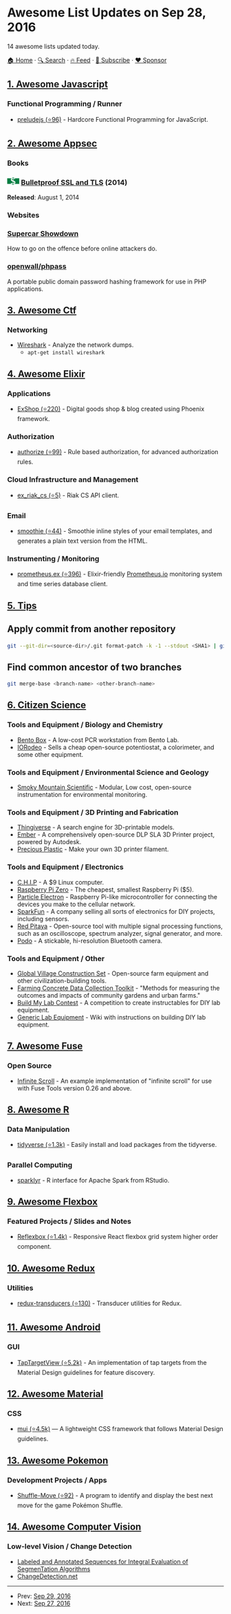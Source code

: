 # Awesome List Updates on Sep 28, 2016

14 awesome lists updated today.

[🏠 Home](/README.md) · [🔍 Search](https://www.trackawesomelist.com/search/) · [🔥 Feed](https://www.trackawesomelist.com/rss.xml) · [📮 Subscribe](https://trackawesomelist.us17.list-manage.com/subscribe?u=d2f0117aa829c83a63ec63c2f&id=36a103854c) · [❤️  Sponsor](https://github.com/sponsors/theowenyoung)



## [1. Awesome Javascript](/content/sorrycc/awesome-javascript/README.md)

### Functional Programming / Runner

*   [preludejs (⭐96)](https://github.com/alanrsoares/prelude-js) - Hardcore Functional Programming for JavaScript.

## [2. Awesome Appsec](/content/paragonie/awesome-appsec/README.md)

### Books

### ![nonfree](https://github.com/paragonie/awesome-appsec/raw/master/img/nonfree.png) [Bulletproof SSL and TLS](https://www.feistyduck.com/books/bulletproof-ssl-and-tls/) (2014)

**Released**: August 1, 2014

### Websites

### [Supercar Showdown](http://hackyourselffirst.troyhunt.com/)

How to go on the offence before online attackers do.
### [openwall/phpass](http://www.openwall.com/phpass/)

A portable public domain password hashing framework for use in PHP applications.

## [3. Awesome Ctf](/content/apsdehal/awesome-ctf/README.md)

### Networking

*   [Wireshark](https://www.wireshark.org/) - Analyze the network dumps.
    *   `apt-get install wireshark`

## [4. Awesome Elixir](/content/h4cc/awesome-elixir/README.md)

### Applications

*   [ExShop (⭐220)](https://github.com/authentic-pixels/ex-shop) - Digital goods shop & blog created using Phoenix framework.

### Authorization

*   [authorize (⭐99)](https://github.com/jfrolich/authorize) - Rule based authorization, for advanced authorization rules.

### Cloud Infrastructure and Management

*   [ex\_riak\_cs (⭐5)](https://github.com/ayrat555/ex_riak_cs) - Riak CS API client.

### Email

*   [smoothie (⭐44)](https://github.com/jfrolich/smoothie) - Smoothie inline styles of your email templates, and generates a plain text version from the HTML.

### Instrumenting / Monitoring

*   [prometheus.ex (⭐396)](https://github.com/deadtrickster/prometheus.ex) - Elixir-friendly [Prometheus.io](https://prometheus.io) monitoring system and time series database client.

## [5. Tips](/content/git-tips/tips/README.md)

## Apply commit from another repository

```sh
git --git-dir=<source-dir>/.git format-patch -k -1 --stdout <SHA1> | git am -3 -k
```
## Find common ancestor of two branches

```sh
git merge-base <branch-name> <other-branch-name>
```

## [6. Citizen Science](/content/dylanrees/citizen-science/README.md)

### Tools and Equipment / Biology and Chemistry

*   [Bento Box](https://www.bento.bio/) - A low-cost PCR workstation from Bento Lab.
*   [IORodeo](http://iorodeo.com/) - Sells a cheap open-source potentiostat, a colorimeter, and some other equipment.

### Tools and Equipment / Environmental Science and Geology

*   [Smoky Mountain Scientific](http://www.smokymtsci.com/) - Modular, Low cost, open-source instrumentation for environmental monitoring.

### Tools and Equipment / 3D Printing and Fabrication

*   [Thingiverse](https://www.thingiverse.com/) - A search engine for 3D-printable models.
*   [Ember](https://ember.autodesk.com/) - A comprehensively open-source DLP SLA 3D Printer project, powered by Autodesk.
*   [Precious Plastic](https://preciousplastic.com/en/videos/build/extrusion/) - Make your own 3D printer filament.

### Tools and Equipment / Electronics

*   [C.H.I.P](https://getchip.com/pages/chip) - A $9 Linux computer.
*   [Raspberry Pi Zero](https://www.raspberrypi.org/products/pi-zero/) - The cheapest, smallest Raspberry Pi ($5).
*   [Particle Electron](https://www.particle.io/products/hardware/electron-cellular-dev-kit?) - Raspberry Pi-like microcontroller for connecting the devices you make to the cellular network.
*   [SparkFun](https://www.sparkfun.com/) - A company selling all sorts of electronics for DIY projects, including sensors.
*   [Red Pitaya](http://redpitaya.com/) - Open-source tool with multiple signal processing functions, such as an oscilloscope, spectrum analyzer, signal generator, and more.
*   [Podo](http://podolabs.com/#buy) - A stickable, hi-resolution Bluetooth camera.

### Tools and Equipment / Other

*   [Global Village Construction Set](http://opensourceecology.org/gvcs/gvcs-machine-index/) - Open-source farm equipment and other civilization-building tools.
*   [Farming Concrete Data Collection Toolkit](https://farmingconcrete.org/toolkit/) - "Methods for measuring the outcomes and impacts of community gardens and urban farms."
*   [Build My Lab Contest](http://www.instructables.com/contest/buildmylab/) - A competition to create instructables for DIY lab equipment.
*   [Generic Lab Equipment](http://hackteria.org/wiki/Generic_Lab_Equipment) - Wiki with instructions on building DIY lab equipment.

## [7. Awesome Fuse](/content/fuse-compound/awesome-fuse/README.md)

### Open Source

*   [Infinite Scroll](https://bitbucket.org/uzeidurs/fuse-infinite-scroll/) - An example implementation of "infinite scroll" for use with Fuse Tools version 0.26 and above.

## [8. Awesome R](/content/qinwf/awesome-R/README.md)

### Data Manipulation

*   [tidyverse (⭐1.3k)](https://github.com/hadley/tidyverse) - Easily install and load packages from the tidyverse.

### Parallel Computing

*   [sparklyr](http://spark.rstudio.com/) - R interface for Apache Spark from RStudio.

## [9. Awesome Flexbox](/content/afonsopacifer/awesome-flexbox/README.md)

### Featured Projects / Slides and Notes

*   [Reflexbox (⭐1.4k)](https://github.com/jxnblk/reflexbox) - Responsive React flexbox grid system higher order component.

## [10. Awesome Redux](/content/brillout/awesome-redux/README.md)

### Utilities

*   [redux-transducers (⭐130)](https://github.com/acdlite/redux-transducers) - Transducer utilities for Redux.

## [11. Awesome Android](/content/JStumpp/awesome-android/README.md)

### GUI

*   [TapTargetView (⭐5.2k)](https://github.com/KeepSafe/TapTargetView) - An implementation of tap targets from the Material Design guidelines for feature discovery.

## [12. Awesome Material](/content/sachin1092/awesome-material/README.md)

### CSS

*   [mui (⭐4.5k)](https://github.com/muicss/mui) — A lightweight CSS framework that follows Material Design guidelines.

## [13. Awesome Pokemon](/content/tobiasbueschel/awesome-pokemon/README.md)

### Development Projects / Apps

*   [Shuffle-Move (⭐92)](https://github.com/Loreinator/Shuffle-Move) - A program to identify and display the best next move for the game Pokémon Shuffle.

## [14. Awesome Computer Vision](/content/jbhuang0604/awesome-computer-vision/README.md)

### Low-level Vision / Change Detection

*   [Labeled and Annotated Sequences for Integral Evaluation of SegmenTation Algorithms](http://www.gti.ssr.upm.es/data/LASIESTA)
*   [ChangeDetection.net](http://www.changedetection.net/)

---

- Prev: [Sep 29, 2016](/content/2016/09/29/README.md)
- Next: [Sep 27, 2016](/content/2016/09/27/README.md)